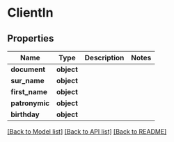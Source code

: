 # ClientIn

## Properties
Name | Type | Description | Notes
------------ | ------------- | ------------- | -------------
**document** | **object** |  | 
**sur_name** | **object** |  | 
**first_name** | **object** |  | 
**patronymic** | **object** |  | 
**birthday** | **object** |  | 

[[Back to Model list]](../README.md#documentation-for-models) [[Back to API list]](../README.md#documentation-for-api-endpoints) [[Back to README]](../README.md)

